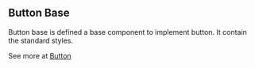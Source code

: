 ## Button Base
Button base is defined a base component to implement button. It contain the standard styles.

See more at [Button](/#/Components/ButtonComponent)